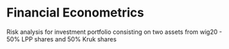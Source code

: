 # Financial Econometrics 

Risk analysis for investment portfolio consisting on two assets from wig20 - 50% LPP shares and 50% Kruk shares
